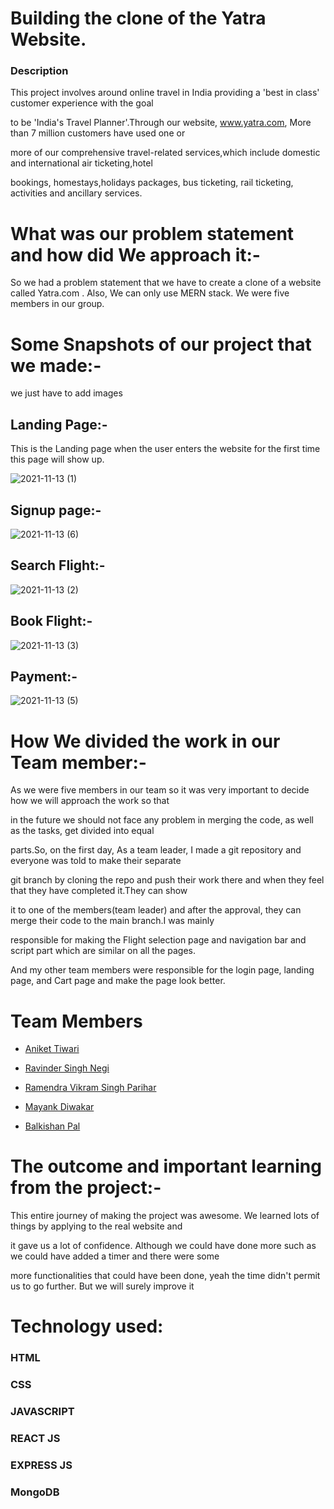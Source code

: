 # Building the clone of the Yatra Website.

###  Description

This project involves around online travel in India providing a 'best in class' customer experience with the goal  

to be 'India's Travel Planner'.Through our website, www.yatra.com, More than 7 million customers have used one or 

more of our comprehensive travel-related services,which include domestic and international air ticketing,hotel 

bookings, homestays,holidays packages, bus ticketing, rail ticketing, activities and ancillary services.


# What was our problem statement and how did We approach it:-

So we had a problem statement that we have to create a clone of a website called Yatra.com . Also, We can only use MERN stack. We were five members in our group.

# Some Snapshots of our project that we made:-

we just have to add images

##  Landing Page:- 


This is the Landing page when the user enters the website for the first time this page will show up.

![2021-11-13 (1)](https://user-images.githubusercontent.com/86410071/144030063-60113840-0e83-4dc6-a159-ca408192428b.png)




##  Signup page:-


![2021-11-13 (6)](https://user-images.githubusercontent.com/46128997/141647086-f22baf63-c815-4a2a-962d-f0be442aa63e.png)


## Search Flight:-


![2021-11-13 (2)](https://user-images.githubusercontent.com/46128997/141647062-17dbc147-ea9b-42a1-9f7c-f3191fbf23ee.png)


## Book Flight:-


![2021-11-13 (3)](https://user-images.githubusercontent.com/46128997/141647068-1e2fc67a-c8e0-41ce-859b-ed965182f0aa.png)


## Payment:-


![2021-11-13 (5)](https://user-images.githubusercontent.com/46128997/141647074-90f8248c-a088-4708-9b61-64e108e606cb.png)


 # How We divided the work in our Team member:-
 
 As we were five members in our team so it was very important to decide how we will approach the work so that
 
 in the future we should not face any problem in merging the code, as well as the tasks, get divided into equal 
 
 parts.So, on the first day, As a team leader, I made a git repository and everyone was told to make their separate 
 
 git branch by cloning the repo and push their work there and when they feel that they have completed it.They can show
 
 it to one of the members(team leader) and after the approval, they can merge their code to the main branch.I was mainly
 
 responsible for making the Flight selection page and navigation bar and script part which are similar on all the pages.
 
 And my other team members were responsible for the login page, landing page, and Cart page and make the page look better.
 
 # Team Members
 
 * [Aniket Tiwari](https://github.com/aniketT23)

 * [Ravinder Singh Negi](https://github.com/Ravinder2001)

 * [Ramendra Vikram Singh Parihar](https://github.com/rv-vikram)

 * [Mayank Diwakar](https://github.com/Mayank0303)

 * [Balkishan Pal](https://github.com/Balkishan-Pal)

 
 # The outcome and important learning from the project:-
 
 This entire journey of making the project was awesome. We learned lots of things by applying to the real website and
 
 it gave us a lot of confidence. Although we could have done more such as we could have added a timer and there were some
 
 more functionalities that could have been done, yeah the time didn't permit us to go further. But we will surely improve it
 
 # Technology used:
 
 ### HTML
 
 ### CSS
 
 ### JAVASCRIPT
 
 ### REACT JS
 
 ### EXPRESS JS
 
 ### MongoDB


